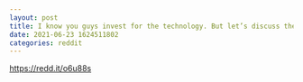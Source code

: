 ```yaml
--- 
layout: post 
title: I know you guys invest for the technology. But let’s discuss the charts. Wyckoff or Head & Shoulder ? 
date: 2021-06-23 1624511802 
categories: reddit 
--- 
```

https://redd.it/o6u88s